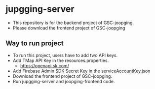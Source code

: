 # jupgging-server
- This repository is for the backend project of GSC-joopging.
- Please download the frontend project of GSC-joopging

## Way to run project
- To run this project, users have to add two API keys.
- Add TMap API Key in the resources.properties.
  - https://openapi.sk.com/
- Add Firebase Admin SDK Secret Key in the serviceAccountKey.json
- Download the frontend project of GSC-joopging.
- Run jupgging-server and joopging-frontend code.
